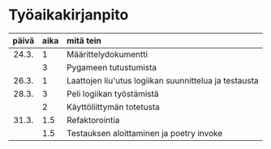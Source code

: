 # Työaikakirjanpito

| päivä | aika | mitä tein  |
| :----:|:-----| :-----|
| 24.3. | 1    | Määrittelydokumentti |
|  | 3    | Pygameen tutustumista |
| 26.3. | 1    | Laattojen liu'utus logiikan suunnittelua ja testausta |
| 28.3. | 3    | Peli logiikan työstämistä |
|  | 2    | Käyttöliittymän totetusta |
| 31.3. | 1.5    | Refaktorointia |
|  | 1.5   | Testauksen aloittaminen ja poetry invoke |
